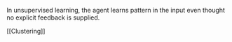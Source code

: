 

In unsupervised learning, the agent learns pattern in the input even thought no explicit feedback is supplied. 

[[Clustering]]


